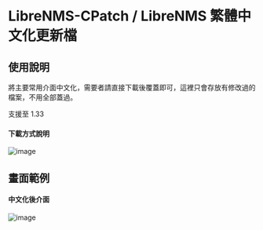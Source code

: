 # LibreNMS-CPatch / LibreNMS 繁體中文化更新檔


## 使用說明
  
將主要常用介面中文化，需要者請直接下載後覆蓋即可，這裡只會存放有修改過的檔案，不用全部蓋過。

支援至 1.33


#### 下載方式說明
![image](https://raw.githubusercontent.com/jasoncheng7115/librenms-cpatch/master/%E8%AA%AA%E6%98%8E%E5%9C%96/zipdownload.png)

  
  
## 畫面範例


#### 中文化後介面
![image](https://raw.githubusercontent.com/jasoncheng7115/librenms-cpatch/master/%E8%AA%AA%E6%98%8E%E5%9C%96/device.png)
